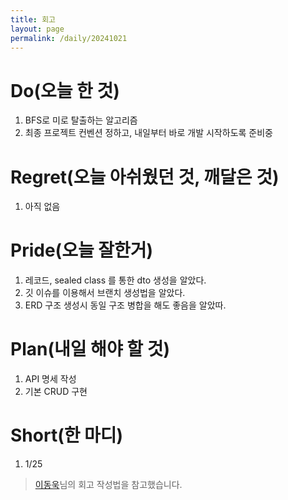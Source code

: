 ```yaml
---
title: 회고
layout: page
permalink: /daily/20241021
---
```


# Do(오늘 한 것)
1. BFS로 미로 탈출하는 알고리즘
2. 최종 프로젝트 컨벤션 정하고, 내일부터 바로 개발 시작하도록 준비중

# Regret(오늘 아쉬웠던 것, 깨달은 것)
1. 아직 없음

# Pride(오늘 잘한거)
1. 레코드, sealed class 를 통한 dto 생성을 알았다.
2. 깃 이슈를 이용해서 브랜치 생성법을 알았다.
3. ERD 구조 생성시 동일 구조 병합을 해도 좋음을 알았따.

# Plan(내일 해야 할 것)
1. API 명세 작성
2. 기본 CRUD 구현

# Short(한 마디)
1. 1/25

> [이동욱](https://dongwooklee96.github.io/)님의 회고 작성법을 참고했습니다.